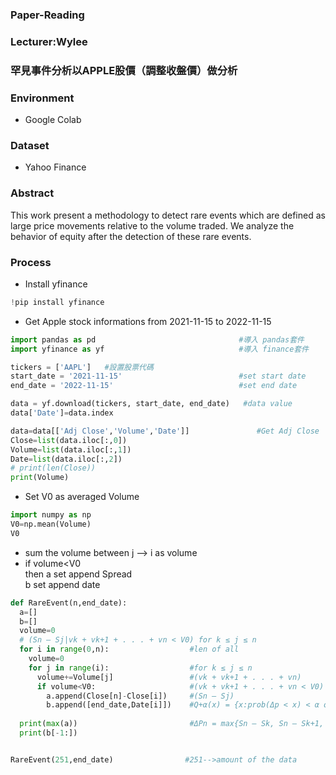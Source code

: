 ### Paper-Reading
### Lecturer:Wylee
### 罕見事件分析以APPLE股價（調整收盤價）做分析

### Environment
- Google Colab

### Dataset
- Yahoo Finance

### Abstract
This work present a methodology to detect rare events which are defined as large price movements relative to the volume traded. We analyze the behavior of equity after the detection of these rare events. 

### Process
- Install yfinance
```python
!pip install yfinance
```

- Get Apple stock informations from  2021-11-15 to 2022-11-15
```python
import pandas as pd                                #導入 pandas套件
import yfinance as yf                              #導入 finance套件

tickers = ['AAPL']   #設置股票代碼
start_date = '2021-11-15'                          #set start date
end_date = '2022-11-15'                            #set end date

data = yf.download(tickers, start_date, end_date)   #data value
data['Date']=data.index

data=data[['Adj Close','Volume','Date']]               #Get Adj Close
Close=list(data.iloc[:,0])
Volume=list(data.iloc[:,1])
Date=list(data.iloc[:,2])
# print(len(Close))
print(Volume)
```
- Set V0 as averaged Volume
```python
import numpy as np
V0=np.mean(Volume)
V0
```

- sum the volume between j --> i as volume 
- if volume<V0 <br/>
then a set append Spread <br/>
b set append date
```python
def RareEvent(n,end_date):
  a=[]
  b=[]
  volume=0
  # (Sn – Sj|vk + vk+1 + . . . + vn < V0) for k ≤ j ≤ n 
  for i in range(0,n):                  #len of all
    volume=0
    for j in range(i):                  #for k ≤ j ≤ n 
      volume+=Volume[j]                 #(vk + vk+1 + . . . + vn)
      if volume<V0:                     #(vk + vk+1 + . . . + vn < V0) 
        a.append(Close[n]-Close[i])     #(Sn – Sj)
        b.append([end_date,Date[i]])    #Q+α(x) = {x:prob(Δp < x) < α or prob (Δp > x) > 1 – α}
        
  print(max(a))                         #ΔPn = max{Sn – Sk, Sn – Sk+1, . . ., Sn – Sn–1}
  print(b[-1:])


RareEvent(251,end_date)                #251-->amount of the data
```
